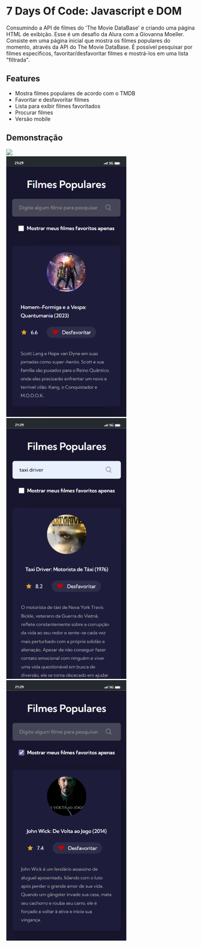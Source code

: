 # 7 Days Of Code: Javascript e DOM
Consumindo a API de filmes do 'The Movie DataBase' e criando uma página HTML de exibição. Esse é um desafio da Alura com a Giovanna Moeller. Consiste em uma página inicial que mostra os filmes populares do momento, através da API do The Movie DataBase. É possível pesquisar por filmes específicos, favoritar/desfavoritar filmes e mostrá-los em uma lista "filtrada".

## Features
- Mostra filmes populares de acordo com o TMDB
- Favoritar e desfavoritar filmes
- Lista para exibir filmes favoritados
- Procurar filmes
- Versão mobile

## Demonstração

<img src="https://github.com/aluizamendes/javascript-7DaysOfCode/blob/main/assets/preview/desktop-1.gif?raw=true">
<div style="display: grid; place-items: center;"></div>
<div>
    <img src="https://github.com/aluizamendes/javascript-7DaysOfCode/blob/main/assets/preview/mobile-1.png?raw=true" style="width: 320px;">
    <img src="https://github.com/aluizamendes/javascript-7DaysOfCode/blob/main/assets/preview/mobile-3.png?raw=true" style="width: 320px;">
    <img src="https://github.com/aluizamendes/javascript-7DaysOfCode/blob/main/assets/preview/mobile-2.png?raw=true" style="width: 320px;">    
</div>

